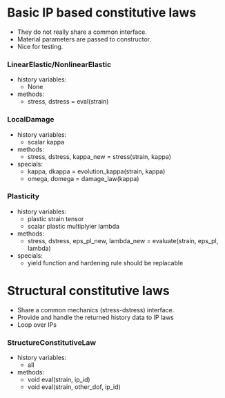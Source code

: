 # Basic IP based constitutive laws

* They do not really share a common interface. 
* Material parameters are passed to constructor.
* Nice for testing.


### LinearElastic/NonlinearElastic
* history variables:
    * None
* methods:
    * stress, dstress = eval(strain)

### LocalDamage
* history variables:
    * scalar kappa
* methods:
    * stress, dstress, kappa_new = stress(strain, kappa)
* specials:
    * kappa, dkappa = evolution_kappa(strain, kappa)
    * omega, domega = damage_law(kappa)

### Plasticity
* history variables:
    * plastic strain tensor
    * scalar plastic multiplyier lambda
* methods:
    * stress, dstress, eps_pl_new, lambda_new = evaluate(strain, eps_pl, lambda)
* specials:
    * yield function and hardening rule should be replacable


# Structural constitutive laws

* Share a common mechanics (stress-dstress) interface.
* Provide and handle the returned history data to IP laws
* Loop over IPs


### StructureConstitutiveLaw
* history variables:
    * all
* methods:
    * void eval(strain, ip_id)
    * void eval(strain, other_dof, ip_id)


